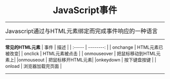 # <center>JavaScript事件</center>
***
<font size=4>Javascript通过与HTML元素绑定而完成事件响应的一种语言</font>
***
**常见的HTML元素**
| 事件 | 描述 |
| :----- | --------: |
| onchange | HTML元素已被改变|
| onclick | HTML元素被点击 |
| onmouseover | 把鼠标移动到HTML元素上|
|onmouseout | 把鼠标移开HTML元素|
|onkeydown | 按下键盘按键 |
| onload | 浏览器加载完页面 |
***
